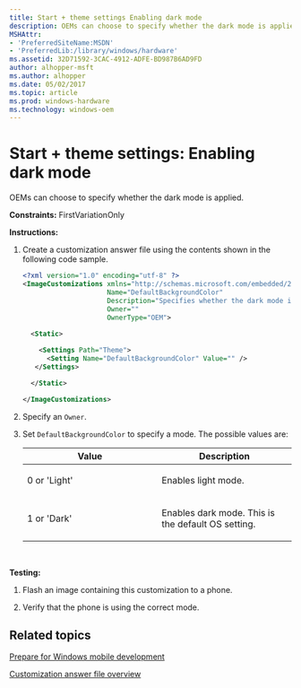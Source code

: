 ```yaml
---
title: Start + theme settings Enabling dark mode
description: OEMs can choose to specify whether the dark mode is applied.
MSHAttr:
- 'PreferredSiteName:MSDN'
- 'PreferredLib:/library/windows/hardware'
ms.assetid: 32D71592-3CAC-4912-ADFE-BD987B6AD9FD
author: alhopper-msft
ms.author: alhopper
ms.date: 05/02/2017
ms.topic: article
ms.prod: windows-hardware
ms.technology: windows-oem
---
```


# Start + theme settings: Enabling dark mode


OEMs can choose to specify whether the dark mode is applied.

<a href="" id="constraints---firstvariationonly"></a>**Constraints:** FirstVariationOnly  

<a href="" id="instructions-"></a>**Instructions:**  
1.  Create a customization answer file using the contents shown in the following code sample.

    ```XML
    <?xml version="1.0" encoding="utf-8" ?>  
    <ImageCustomizations xmlns="http://schemas.microsoft.com/embedded/2004/10/ImageUpdate"  
                         Name="DefaultBackgroundColor"  
                         Description="Specifies whether the dark mode is applied."
                         Owner=""  
                         OwnerType="OEM"> 
      
      <Static>  

        <Settings Path="Theme">  
          <Setting Name="DefaultBackgroundColor" Value="" /> 
       </Settings>  

      </Static>

    </ImageCustomizations>
    ```

2.  Specify an `Owner`.

3.  Set `DefaultBackgroundColor` to specify a mode. The possible values are:

    <table>
    <colgroup>
    <col width="50%" />
    <col width="50%" />
    </colgroup>
    <thead>
    <tr class="header">
    <th>Value</th>
    <th>Description</th>
    </tr>
    </thead>
    <tbody>
    <tr class="odd">
    <td><p>0 or 'Light'</p></td>
    <td><p>Enables light mode.</p></td>
    </tr>
    <tr class="even">
    <td><p>1 or 'Dark'</p></td>
    <td><p>Enables dark mode. This is the default OS setting.</p></td>
    </tr>
    </tbody>
    </table>

     

<a href="" id="testing-"></a>**Testing:**  
1.  Flash an image containing this customization to a phone.

2.  Verify that the phone is using the correct mode.

## Related topics

[Prepare for Windows mobile development](https://docs.microsoft.com/en-us/windows-hardware/manufacture/mobile/preparing-for-windows-mobile-development)

[Customization answer file overview](https://docs.microsoft.com/en-us/windows-hardware/customize/mobile/mcsf/customization-answer-file)
